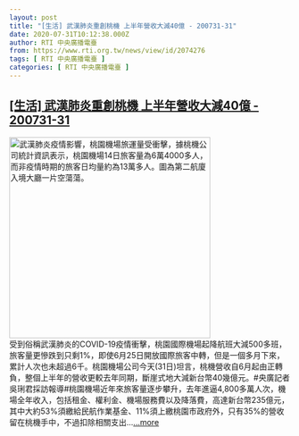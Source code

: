 ```yaml
---
layout: post
title: "[生活] 武漢肺炎重創桃機 上半年營收大減40億 - 200731-31"
date: 2020-07-31T10:12:38.000Z
author: RTI 中央廣播電臺
from: https://www.rti.org.tw/news/view/id/2074276
tags: [ RTI 中央廣播電臺 ]
categories: [ RTI 中央廣播電臺 ]
---
```

<!--1596190358000-->
[[生活] 武漢肺炎重創桃機 上半年營收大減40億 - 200731-31](https://www.rti.org.tw/news/view/id/2074276)
------

<div>
<img src="https://static.rti.org.tw/assets/thumbnails/2020/02/14/20200214000143M.jpg" width="360" alt="武漢肺炎疫情影響，桃園機場旅運量受衝擊，據桃機公司統計資訊表示，桃園機場14日旅客量為6萬4000多人，而非疫情時期的旅客日均量約為13萬多人。圖為第二航廈入境大廳一片空蕩蕩。" title="武漢肺炎疫情影響，桃園機場旅運量受衝擊，據桃機公司統計資訊表示，桃園機場14日旅客量為6萬4000多人，而非疫情時期的旅客日均量約為13萬多人。圖為第二航廈入境大廳一片空蕩蕩。"><br>受到俗稱武漢肺炎的COVID-19疫情衝擊，桃園國際機場起降航班大減500多班，旅客量更慘跌到只剩1%，即使6月25日開放國際旅客中轉，但是一個多月下來，累計人次也未超過6千。桃園機場公司今天(31日)坦言，桃機營收自6月起由正轉負，整個上半年的營收更較去年同期，斷崖式地大減新台幣40幾億元。#央廣記者吳琍君採訪報導#桃園機場近年來旅客量逐步攀升，去年進逼4,800多萬人次，機場全年收入，包括租金、權利金、機場服務費以及降落費，高達新台幣235億元，其中大約53%須繳給民航作業基金、11%須上繳桃園市政府外，只有35%的營收留在桃機手中，不過扣除相關支出...<a target="_blank" href="https://www.rti.org.tw/news/view/id/2074276">...more</a>
</div>
